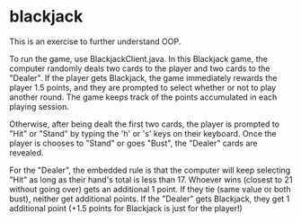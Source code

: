 # blackjack
This is an exercise to further understand OOP.

To run the game, use BlackjackClient.java. In this Blackjack game, the computer randomly deals two cards to the player and two cards to the "Dealer".
If the player gets Blackjack, the game immediately rewards the player 1.5 points, and they are prompted to select whether or not to play another round.
The game keeps track of the points accumulated in each playing session.

Otherwise, after being dealt the first two cards, the player is prompted to "Hit" or "Stand" by typing the 'h' or 's' keys on their keyboard.
Once the player is chooses to "Stand" or goes "Bust", the "Dealer" cards are revealed.

For the "Dealer", the embedded rule is that the computer will keep selecting "Hit" as long as their hand's total is less than 17.
Whoever wins (closest to 21 without going over) gets an additional 1 point. If they tie (same value or both bust), neither get additional points. 
If the "Dealer" gets Blackjack, they get 1 additional point (+1.5 points for Blackjack is just for the player!)
